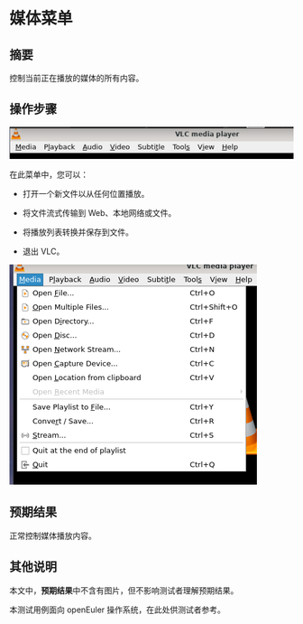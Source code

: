 # 媒体菜单

## 摘要

控制当前正在播放的媒体的所有内容。

## 操作步骤

![媒体菜单-1](./img/媒体菜单-1.png)

在此菜单中，您可以：

- 打开一个新文件以从任何位置播放。

- 将文件流式传输到 Web、本地网络或文件。

- 将播放列表转换并保存到文件。

- 退出 VLC。

![媒体菜单-2](./img/媒体菜单-2.png)

## 预期结果

正常控制媒体播放内容。

## 其他说明

本文中，**预期结果**中不含有图片，但不影响测试者理解预期结果。

本测试用例面向 openEuler 操作系统，在此处供测试者参考。
